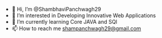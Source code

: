- 👋 Hi, I’m @ShambhaviPanchwagh29
- 👀 I’m interested in Developing Innovative Web Applications
- 🌱 I’m currently learning Core JAVA and SQl
- 📫 How to reach me shampanchwagh29@gmail.com


